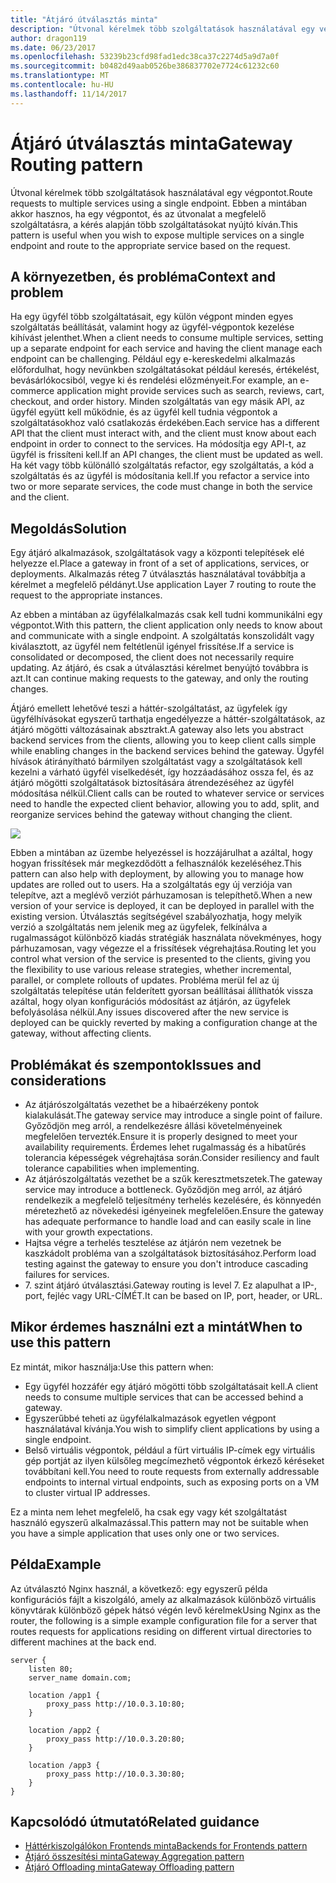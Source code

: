 ```yaml
---
title: "Átjáró útválasztás minta"
description: "Útvonal kérelmek több szolgáltatások használatával egy végpontot."
author: dragon119
ms.date: 06/23/2017
ms.openlocfilehash: 53239b23cfd98fad1edc38ca37c2274d5a9d7a0f
ms.sourcegitcommit: b0482d49aab0526be386837702e7724c61232c60
ms.translationtype: MT
ms.contentlocale: hu-HU
ms.lasthandoff: 11/14/2017
---
```

# <a name="gateway-routing-pattern"></a><span data-ttu-id="81a40-103">Átjáró útválasztás minta</span><span class="sxs-lookup"><span data-stu-id="81a40-103">Gateway Routing pattern</span></span>

<span data-ttu-id="81a40-104">Útvonal kérelmek több szolgáltatások használatával egy végpontot.</span><span class="sxs-lookup"><span data-stu-id="81a40-104">Route requests to multiple services using a single endpoint.</span></span> <span data-ttu-id="81a40-105">Ebben a mintában akkor hasznos, ha egy végpontot, és az útvonalat a megfelelő szolgáltatásra, a kérés alapján több szolgáltatásokat nyújtó kíván.</span><span class="sxs-lookup"><span data-stu-id="81a40-105">This pattern is useful when you wish to expose multiple services on a single endpoint and route to the appropriate service based on the request.</span></span>

## <a name="context-and-problem"></a><span data-ttu-id="81a40-106">A környezetben, és probléma</span><span class="sxs-lookup"><span data-stu-id="81a40-106">Context and problem</span></span>

<span data-ttu-id="81a40-107">Ha egy ügyfél több szolgáltatásait, egy külön végpont minden egyes szolgáltatás beállítását, valamint hogy az ügyfél-végpontok kezelése kihívást jelenthet.</span><span class="sxs-lookup"><span data-stu-id="81a40-107">When a client needs to consume multiple services, setting up a separate endpoint for each service and having the client manage each endpoint can be challenging.</span></span> <span data-ttu-id="81a40-108">Például egy e-kereskedelmi alkalmazás előfordulhat, hogy nevünkben szolgáltatásokat például keresés, értékelést, bevásárlókocsiból, vegye ki és rendelési előzményeit.</span><span class="sxs-lookup"><span data-stu-id="81a40-108">For example, an e-commerce application might provide services such as search, reviews, cart, checkout, and order history.</span></span> <span data-ttu-id="81a40-109">Minden szolgáltatás van egy másik API, az ügyfél együtt kell működnie, és az ügyfél kell tudnia végpontok a szolgáltatásokhoz való csatlakozás érdekében.</span><span class="sxs-lookup"><span data-stu-id="81a40-109">Each service has a different API that the client must interact with, and the client must know about each endpoint in order to connect to the services.</span></span> <span data-ttu-id="81a40-110">Ha módosítja egy API-t, az ügyfél is frissíteni kell.</span><span class="sxs-lookup"><span data-stu-id="81a40-110">If an API changes, the client must be updated as well.</span></span> <span data-ttu-id="81a40-111">Ha két vagy több különálló szolgáltatás refactor, egy szolgáltatás, a kód a szolgáltatás és az ügyfél is módosítania kell.</span><span class="sxs-lookup"><span data-stu-id="81a40-111">If you refactor a service into two or more separate services, the code must change in both the service and the client.</span></span>

## <a name="solution"></a><span data-ttu-id="81a40-112">Megoldás</span><span class="sxs-lookup"><span data-stu-id="81a40-112">Solution</span></span>

<span data-ttu-id="81a40-113">Egy átjáró alkalmazások, szolgáltatások vagy a központi telepítések elé helyezze el.</span><span class="sxs-lookup"><span data-stu-id="81a40-113">Place a gateway in front of a set of applications, services, or deployments.</span></span> <span data-ttu-id="81a40-114">Alkalmazás réteg 7 útválasztás használatával továbbítja a kérelmet a megfelelő példányt.</span><span class="sxs-lookup"><span data-stu-id="81a40-114">Use application Layer 7 routing to route the request to the appropriate instances.</span></span>

<span data-ttu-id="81a40-115">Az ebben a mintában az ügyfélalkalmazás csak kell tudni kommunikálni egy végpontot.</span><span class="sxs-lookup"><span data-stu-id="81a40-115">With this pattern, the client application only needs to know about and communicate with a single endpoint.</span></span> <span data-ttu-id="81a40-116">A szolgáltatás konszolidált vagy kiválasztott, az ügyfél nem feltétlenül igényel frissítése.</span><span class="sxs-lookup"><span data-stu-id="81a40-116">If a service is consolidated or decomposed, the client does not necessarily require updating.</span></span> <span data-ttu-id="81a40-117">Az átjáró, és csak a útválasztási kérelmet benyújtó továbbra is azt.</span><span class="sxs-lookup"><span data-stu-id="81a40-117">It can continue making requests to the gateway, and only the routing changes.</span></span>

<span data-ttu-id="81a40-118">Átjáró emellett lehetővé teszi a háttér-szolgáltatást, az ügyfelek így ügyfélhívásokat egyszerű tarthatja engedélyezze a háttér-szolgáltatások, az átjáró mögötti változásainak absztrakt.</span><span class="sxs-lookup"><span data-stu-id="81a40-118">A gateway also lets you abstract backend services from the clients, allowing you to keep client calls simple while enabling changes in the backend services behind the gateway.</span></span> <span data-ttu-id="81a40-119">Ügyfél hívások átirányítható bármilyen szolgáltatást vagy a szolgáltatások kell kezelni a várható ügyfél viselkedését, így hozzáadásához ossza fel, és az átjáró mögötti szolgáltatások biztosítására átrendezéséhez az ügyfél módosítása nélkül.</span><span class="sxs-lookup"><span data-stu-id="81a40-119">Client calls can be routed to whatever service or services need to handle the expected client behavior, allowing you to add, split, and reorganize services behind the gateway without changing the client.</span></span>

![](./_images/gateway-routing.png)
 
<span data-ttu-id="81a40-120">Ebben a mintában az üzembe helyezéssel is hozzájárulhat a azáltal, hogy hogyan frissítések már megkezdődött a felhasználók kezeléséhez.</span><span class="sxs-lookup"><span data-stu-id="81a40-120">This pattern can also help with deployment, by allowing you to manage how updates are rolled out to users.</span></span> <span data-ttu-id="81a40-121">Ha a szolgáltatás egy új verziója van telepítve, azt a meglévő verziót párhuzamosan is telepíthető.</span><span class="sxs-lookup"><span data-stu-id="81a40-121">When a new version of your service is deployed, it can be deployed in parallel with the existing version.</span></span> <span data-ttu-id="81a40-122">Útválasztás segítségével szabályozhatja, hogy melyik verzió a szolgáltatás nem jelenik meg az ügyfelek, felkínálva a rugalmasságot különböző kiadás stratégiák használata növekményes, hogy párhuzamosan, vagy végezze el a frissítések végrehajtása.</span><span class="sxs-lookup"><span data-stu-id="81a40-122">Routing let you control what version of the service is presented to the clients, giving you the flexibility to use various release strategies, whether incremental, parallel, or complete rollouts of updates.</span></span> <span data-ttu-id="81a40-123">Probléma merül fel az új szolgáltatás telepítése után felderített gyorsan beállításai állíthatók vissza azáltal, hogy olyan konfigurációs módosítást az átjárón, az ügyfelek befolyásolása nélkül.</span><span class="sxs-lookup"><span data-stu-id="81a40-123">Any issues discovered after the new service is deployed can be quickly reverted by making a configuration change at the gateway, without affecting clients.</span></span>

## <a name="issues-and-considerations"></a><span data-ttu-id="81a40-124">Problémákat és szempontok</span><span class="sxs-lookup"><span data-stu-id="81a40-124">Issues and considerations</span></span>

- <span data-ttu-id="81a40-125">Az átjárószolgáltatás vezethet be a hibaérzékeny pontok kialakulását.</span><span class="sxs-lookup"><span data-stu-id="81a40-125">The gateway service may introduce a single point of failure.</span></span> <span data-ttu-id="81a40-126">Győződjön meg arról, a rendelkezésre állási követelményeinek megfelelően tervezték.</span><span class="sxs-lookup"><span data-stu-id="81a40-126">Ensure it is properly designed to meet your availability requirements.</span></span> <span data-ttu-id="81a40-127">Érdemes lehet rugalmasság és a hibatűrés tolerancia képességek végrehajtása során.</span><span class="sxs-lookup"><span data-stu-id="81a40-127">Consider resiliency and fault tolerance capabilities when implementing.</span></span>
- <span data-ttu-id="81a40-128">Az átjárószolgáltatás vezethet be a szűk keresztmetszetek.</span><span class="sxs-lookup"><span data-stu-id="81a40-128">The gateway service may introduce a bottleneck.</span></span> <span data-ttu-id="81a40-129">Győződjön meg arról, az átjáró rendelkezik a megfelelő teljesítmény terhelés kezelésére, és könnyedén méretezhető az növekedési igényeinek megfelelően.</span><span class="sxs-lookup"><span data-stu-id="81a40-129">Ensure the gateway has adequate performance to handle load and can easily scale in line with your growth expectations.</span></span>
- <span data-ttu-id="81a40-130">Hajtsa végre a terhelés tesztelése az átjárón nem vezetnek be kaszkádolt probléma van a szolgáltatások biztosításához.</span><span class="sxs-lookup"><span data-stu-id="81a40-130">Perform load testing against the gateway to ensure you don't introduce cascading failures for services.</span></span>
- <span data-ttu-id="81a40-131">7. szint átjáró útválasztási.</span><span class="sxs-lookup"><span data-stu-id="81a40-131">Gateway routing is level 7.</span></span> <span data-ttu-id="81a40-132">Ez alapulhat a IP-, port, fejléc vagy URL-CÍMÉT.</span><span class="sxs-lookup"><span data-stu-id="81a40-132">It can be based on IP, port, header, or URL.</span></span>

## <a name="when-to-use-this-pattern"></a><span data-ttu-id="81a40-133">Mikor érdemes használni ezt a mintát</span><span class="sxs-lookup"><span data-stu-id="81a40-133">When to use this pattern</span></span>

<span data-ttu-id="81a40-134">Ez mintát, mikor használja:</span><span class="sxs-lookup"><span data-stu-id="81a40-134">Use this pattern when:</span></span>

- <span data-ttu-id="81a40-135">Egy ügyfél hozzáfér egy átjáró mögötti több szolgáltatásait kell.</span><span class="sxs-lookup"><span data-stu-id="81a40-135">A client needs to consume multiple services that can be accessed behind a gateway.</span></span>
- <span data-ttu-id="81a40-136">Egyszerűbbé teheti az ügyfélalkalmazások egyetlen végpont használatával kívánja.</span><span class="sxs-lookup"><span data-stu-id="81a40-136">You wish to simplify client applications by using a single endpoint.</span></span>
- <span data-ttu-id="81a40-137">Belső virtuális végpontok, például a fürt virtuális IP-címek egy virtuális gép portját az ilyen külsőleg megcímezhető végpontok érkező kéréseket továbbítani kell.</span><span class="sxs-lookup"><span data-stu-id="81a40-137">You need to route requests from externally addressable endpoints to internal virtual endpoints, such as exposing ports on a VM to cluster virtual IP addresses.</span></span>

<span data-ttu-id="81a40-138">Ez a minta nem lehet megfelelő, ha csak egy vagy két szolgáltatást használó egyszerű alkalmazással.</span><span class="sxs-lookup"><span data-stu-id="81a40-138">This pattern may not be suitable when you have a simple application that uses only one or two services.</span></span>

## <a name="example"></a><span data-ttu-id="81a40-139">Példa</span><span class="sxs-lookup"><span data-stu-id="81a40-139">Example</span></span>

<span data-ttu-id="81a40-140">Az útválasztó Nginx használ, a következő: egy egyszerű példa konfigurációs fájlt a kiszolgáló, amely az alkalmazások különböző virtuális könyvtárak különböző gépek hátsó végén levő kérelmek</span><span class="sxs-lookup"><span data-stu-id="81a40-140">Using Nginx as the router, the following is a simple example configuration file for a server that routes requests for applications residing on different virtual directories to different machines at the back end.</span></span>

```
server {
    listen 80;
    server_name domain.com;

    location /app1 {
        proxy_pass http://10.0.3.10:80;
    }

    location /app2 {
        proxy_pass http://10.0.3.20:80;
    }

    location /app3 {
        proxy_pass http://10.0.3.30:80;
    }
}
```

## <a name="related-guidance"></a><span data-ttu-id="81a40-141">Kapcsolódó útmutató</span><span class="sxs-lookup"><span data-stu-id="81a40-141">Related guidance</span></span>

- [<span data-ttu-id="81a40-142">Háttérkiszolgálókon Frontends minta</span><span class="sxs-lookup"><span data-stu-id="81a40-142">Backends for Frontends pattern</span></span>](./backends-for-frontends.md)
- [<span data-ttu-id="81a40-143">Átjáró összesítési minta</span><span class="sxs-lookup"><span data-stu-id="81a40-143">Gateway Aggregation pattern</span></span>](./gateway-aggregation.md)
- [<span data-ttu-id="81a40-144">Átjáró Offloading minta</span><span class="sxs-lookup"><span data-stu-id="81a40-144">Gateway Offloading pattern</span></span>](./gateway-offloading.md)



